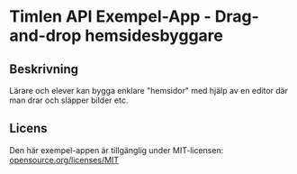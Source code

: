 # Timlen API Exempel-App - Drag-and-drop hemsidesbyggare

## Beskrivning

Lärare och elever kan bygga enklare "hemsidor" med hjälp av en editor där man drar och släpper bilder etc.

## Licens

Den här exempel-appen är tillgänglig under MIT-licensen:
[opensource.org/licenses/MIT](http://opensource.org/licenses/MIT)
